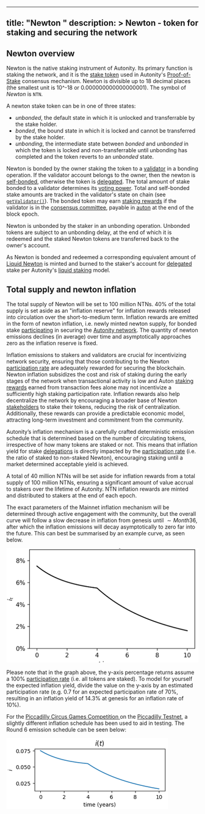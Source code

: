 
---
title: "Newton "
description: >
  Newton - token for staking and securing the network
---

## Newton overview

Newton is the native staking instrument of Autonity. Its primary function is staking the network, and it is the [stake token](/glossary/#stake-token) used in Autonity's [Proof-of-Stake](/glossary/#proof-of-stake-pos) consensus mechanism. Newton is divisible up to 18 decimal places (the smallest unit is 10^-18 or 0.000000000000000001). The symbol of _Newton_ is `NTN`.

A newton stake token can be in one of three states:

- _unbonded_, the default state in which it is unlocked and transferrable by the stake holder.
- _bonded_, the bound state in which it is locked and cannot be transferred by the stake holder.
- _unbonding_, the intermediate state between _bonded_ and _unbonded_ in which the token is locked and non-transferrable until unbonding has completed and the token reverts to an _unbonded_ state.

Newton is bonded by the owner staking the token to a [validator](/glossary/#validator) in a bonding operation. If the validator account belongs to the owner, then the newton is [self-bonded](/glossary/#self-bonded), otherwise the token is [delegated](/glossary/#delegated). The total amount of stake bonded to a validator determines its [voting power](/glossary/#voting-power). Total and self-bonded stake amounts are tracked in the validator's state on chain (see [`getValidator()`](/reference/api/aut/#getvalidator)). The bonded token may earn [staking rewards](/glossary/#staking-rewards) if the validator is in the [consensus committee](/glossary/#consensus-committee), payable in [auton](/concepts/protocol-assets/auton/) at the end of the block epoch. 

Newton is unbonded by the staker in an unbonding operation. Unbonded tokens are subject to an unbonding delay, at the end of which it is redeemed and the staked Newton tokens are transferred back to the owner's account.

As Newton is bonded and redeemed a corresponding equivalent amount of [Liquid Newton](/concepts/protocol-assets/liquid-newton/) is minted and burned to the staker's account for [delegated](/glossary/#delegated) stake per Autonity's [liquid staking](/concepts/staking/#liquid-staking) model.

## Total supply and newton inflation

The total supply of Newton will be set to 100 million NTNs. 40% of the total supply is set aside as an "inflation reserve" for inflation rewards released into circulation over the short-to-medium term. Inflation rewards are emitted in the form of newton inflation, i.e. newly minted newton supply,  for bonded stake [participating](/glossary/#participation-rate) in securing the [Autonity network](/glossary/#autonity-network). The quantity of newton emissions declines (in average) over time and asymptotically approaches zero as the inflation reserve is fixed.

Inflation emissions to stakers and validators are crucial for incentivizing network security, ensuring that those contributing to the Newton [participation rate](/glossary/#participation-rate) are adequately rewarded for securing the blockchain. Newton inflation subsidizes the cost and risk of staking during the early stages of the network when transactional activity is low and Auton [staking rewards](/glossary/#staking-rewards) earned from transaction fees alone may not incentivize a sufficiently high staking participation rate. Inflation rewards also help decentralize the network by encouraging a broader base of Newton [stakeholders](/glossary/#stakeholder) to stake their tokens, reducing the risk of centralization. Additionally, these rewards can provide a predictable economic model, attracting long-term investment and commitment from the community.

Autonity’s inflation mechanism is a carefully crafted deterministic emission schedule that is determined based on the number of circulating tokens, irrespective of how many tokens are staked or not. This means that inflation yield for stake [delegations](/glossary/#delegation) is directly impacted by the [participation rate](/glossary/#participation-rate) (i.e. the ratio of staked to non-staked Newton), encouraging staking until a market determined acceptable yield is achieved.

A total of 40 million NTNs will be set aside for inflation rewards from a total supply of 100 million NTNs, ensuring a significant amount of value accrual to stakers over the lifetime of Autonity. NTN inflation rewards are minted and distributed to stakers at the end of each epoch.

The exact parameters of the Mainnet inflation mechanism will be determined through active engagement with the community, but the overall curve will follow a slow decrease in inflation from genesis until ${\sim} Month 36$, after which the inflation emissions will decay asymptotically to zero far into the future. This can best be summarised by an example curve, as seen below.

![Figure 1, example inflation curve. Note that parameters are purely illustrative and the Mainnet curve will likely change.](./images/example-inflation-curve.png)

Please note that in the graph above, the y-axis percentage returns assume a 100% [participation rate](/glossary/#participation-rate) (i.e. all tokens are staked). To model for yourself the expected inflation yield, divide the
value on the y-axis by an estimated participation rate (e.g. 0.7 for an expected participation rate of 70%, resulting in an inflation yield of 14.3% at genesis for an inflation rate of 10%).

For the [Piccadilly Circus Games Competition ](https://game.autonity.org/) on the [Piccadilly Testnet](/networks/testnet-piccadilly/), a slightly different inflation schedule has been used to aid in testing. The Round 6 emission schedule can be seen below:

![Figure 2, inflation curve for Round 6 of the Piccadilly Circus Games Competition.](./images/r6-inflation.png)

